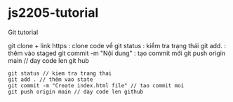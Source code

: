 # js2205-tutorial
Git tutorial

git clone + link https : clone code về 
git status : kiểm tra trạng thái
git add. : thêm vào staged
git commit -m "Nội dung" : tạo commit mới 
git push origin main // day code len git hub

	git status // kiem tra trang thai
    git add . // thêm vao state
    git commit -m "Create index.html file" // tao commit moi
    git push origin main // day code len github
